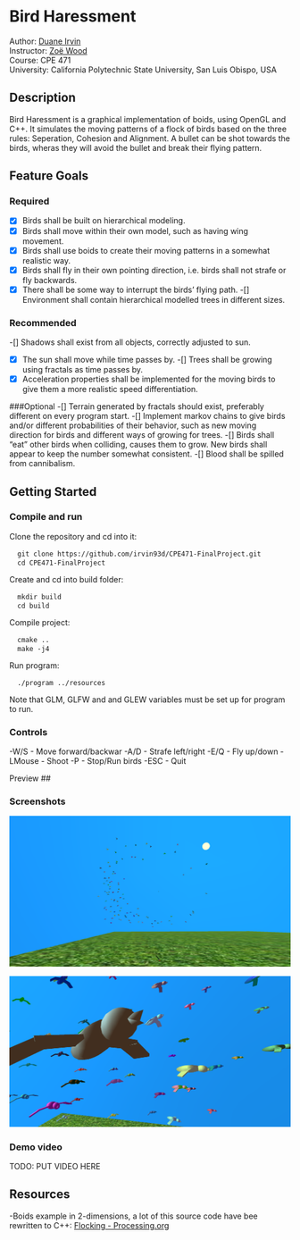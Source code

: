 
# Bird Haressment
Author: [Duane Irvin](https://github.com/irvin93d)  
Instructor: [Zoë Wood](http://users.csc.calpoly.edu/~zwood/teaching/csc471/index16.html)  
Course: CPE 471  
University: California Polytechnic State University, San Luis Obispo, USA  

## Description
Bird Haressment is a graphical implementation of boids, using OpenGL and C++. It simulates the moving patterns of a flock of birds based on the three rules: Seperation, Cohesion and Alignment. A bullet can be shot towards the birds, wheras they will avoid the bullet and break their flying pattern. 

## Feature Goals

### Required
-[x] Birds shall be built on hierarchical modeling.
-[x] Birds shall move within their own model, such as having wing movement.
-[x] Birds shall use boids to create their moving patterns in a somewhat realistic way.
-[x] Birds shall fly in their own pointing direction, i.e. birds shall not strafe or fly backwards.
-[x] There shall be some way to interrupt the birds’ flying path.
-[] Environment shall contain hierarchical modelled trees in different sizes.

### Recommended
-[] Shadows shall exist from all objects, correctly adjusted to sun.
-[x] The sun shall move while time passes by.
-[] Trees shall be growing using fractals as time passes by.
-[x] Acceleration properties shall be implemented for the moving birds to give them a more realistic speed differentiation.

###Optional
-[] Terrain generated by fractals should exist, preferably different on every program start.
-[] Implement markov chains to give birds and/or different probabilities of their behavior, such as new moving direction for birds and different ways of growing for trees.
-[] Birds shall “eat” other birds when colliding, causes them to grow. New birds shall appear to keep the number somewhat consistent.
-[] Blood shall be spilled from cannibalism.


## Getting Started

### Compile and run

Clone the repository and cd into it:
```console
  git clone https://github.com/irvin93d/CPE471-FinalProject.git
  cd CPE471-FinalProject
```
Create and cd into build folder:
```console
  mkdir build
  cd build
```
Compile project:
```console
  cmake ..
  make -j4
```
Run program:
```
  ./program ../resources
```
Note that GLM, GLFW and and GLEW variables must be set up for program to run.

### Controls
-W/S - Move forward/backwar 
-A/D - Strafe left/right
-E/Q - Fly up/down
-LMouse - Shoot
-P - Stop/Run birds
-ESC - Quit

Preview ##

### Screenshots

![Screenshot 1](./web/res/screen1.png)

![Screenshot 2](./web/res/screen2.png)

### Demo video
TODO: PUT VIDEO HERE


## Resources 
-Boids example in 2-dimensions, a lot of this source code have bee  rewritten to C++: [Flocking - Processing.org](https://www.processing.org/examples/flocking.html)
